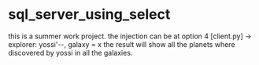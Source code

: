 # sql_server_using_select
this is a summer work project.
the injection can be at option 4 [client.py] -> explorer: yossi'--, galaxy = x
the result will show all the planets where discovered by yossi in all the galaxies.
